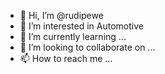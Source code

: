 - 👋 Hi, I’m @rudipewe
- 👀 I’m interested in Automotive
- 🌱 I’m currently learning ...
- 💞️ I’m looking to collaborate on ...
- 📫 How to reach me ...

<!---
rudipewe/rudipewe is a ✨ special ✨ repository because its `README.md` (this file) appears on your GitHub profile.
You can click the Preview link to take a look at your changes.
--->
